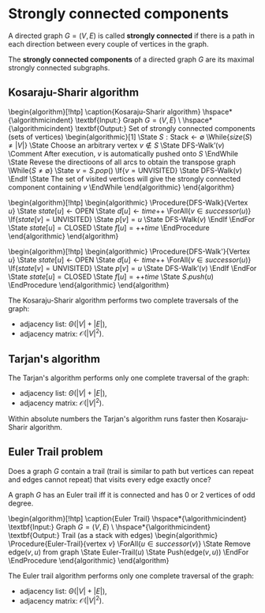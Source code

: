 # Strongly connected components

A directed graph $G = (V, E)$ is called **strongly connected** if there is a path in each direction between every couple of vertices in the graph.

The **strongly connected components** of a directed graph $G$ are its maximal strongly connected subgraphs.

## Kosaraju-Sharir algorithm

\begin{algorithm}[!htp]
\caption{Kosaraju-Sharir algorithm}
\hspace*{\algorithmicindent} \textbf{Input:} Graph $G = (V, E)$ \\
\hspace*{\algorithmicindent} \textbf{Output:} Set of strongly connected components (sets of vertices)
\begin{algorithmic}[1]
\State $S: \mathrm{Stack} \gets \emptyset$
\While{$size(S) \ne |V|$}
    \State Choose an arbitrary vertex $v \notin S$
    \State $\text{DFS-Walk'}(v)$ \Comment After execution, $v$ is automatically pushed onto $S$
\EndWhile
\State Revese the directioons of all arcs to obtain the transpose graph
\While{$S \ne \emptyset$}
    \State $v = S.pop()$
    \If{$v = \text{UNVISITED}$}
        \State DFS-Walk($v$)
    \EndIf
    \State The set of visited vertices will give the strongly connected component containing $v$
\EndWhile
\end{algorithmic}
\end{algorithm}

\begin{algorithm}[!htp]
\begin{algorithmic}
\Procedure{DFS-Walk}{Vertex $u$}
    \State $state[u] \gets \mathrm{OPEN}$
    \State $d[u] \gets time\mathrm{++}$
    \ForAll{$v \in successor(u)$}
        \If{$state[v] = \mathrm{UNVISITED}$}
            \State $p[v] = u$
            \State $\text{DFS-Walk}(v)$
        \EndIf
    \EndFor
    \State $state[u] = \mathrm{CLOSED}$
    \State $f[u] = \mathrm{++}time$
\EndProcedure
\end{algorithmic}
\end{algorithm}

\begin{algorithm}[!htp]
\begin{algorithmic}
\Procedure{DFS-Walk'}{Vertex $u$}
    \State $state[u] \gets \mathrm{OPEN}$
    \State $d[u] \gets time\mathrm{++}$
    \ForAll{$v \in successor(u)$}
        \If{$state[v] = \mathrm{UNVISITED}$}
            \State $p[v] = u$
            \State $\text{DFS-Walk'}(v)$
        \EndIf
    \EndFor
    \State $state[u] = \mathrm{CLOSED}$
    \State $f[u] = \mathrm{++}time$
    \State $S.push(u)$
\EndProcedure
\end{algorithmic}
\end{algorithm}

The Kosaraju-Sharir algorithm performs two complete traversals of the graph:

* adjacency list: $\Theta(|V| + |E|)$,
* adjacency matrix: $\mathcal{O}(|V|^2)$.

## Tarjan's algorithm

The Tarjan's algorithm performs only one complete traversal of the graph:

* adjacency list: $\Theta(|V| + |E|)$,
* adjacency matrix: $\mathcal{O}(|V|^2)$.

Within absolute numbers the Tarjan's algorithm runs faster then Kosaraju-Sharir algorithm.

## Euler Trail problem

Does a graph $G$ contain a trail (trail is similar to path but vertices can repeat and edges cannot repeat) that visits every edge exactly once?

A graph $G$ has an Euler trail iff it is connected and has 0 or 2 vertices of odd degree.

\begin{algorithm}[!htp]
\caption{Euler Trail}
\hspace*{\algorithmicindent} \textbf{Input:} Graph $G = (V, E)$ \\
\hspace*{\algorithmicindent} \textbf{Output:} Trail (as a stack with edges)
\begin{algorithmic}
\Procedure{Euler-Trail}{vertex $v$}
\ForAll{$u \in successor(v)$}
    \State Remove edge$(v, u)$ from graph
    \State Euler-Trail($u$)
    \State Push(edge($v, u$))
\EndFor
\EndProcedure
\end{algorithmic}
\end{algorithm}

The Euler trail algorithm performs only one complete traversal of the graph:

* adjacency list: $\Theta(|V| + |E|)$,
* adjacency matrix: $\mathcal{O}(|V|^2)$.
